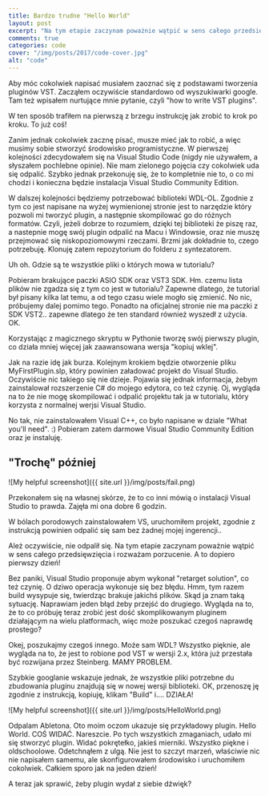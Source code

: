 ```yaml
---
title: Bardzo trudne "Hello World"
layout: post
excerpt: "Na tym etapie zaczynam poważnie wątpić w sens całego przedsięwzięcia i rozważam porzucenie. A to dopiero pierwszy dzień!"
comments: true
categories: code
cover: "/img/posts/2017/code-cover.jpg"
alt: "code"
---
```





<p>Aby móc cokolwiek napisać musiałem zaoznać się z podstawami tworzenia pluginów VST. Zacząłem oczywiście standardowo od wyszukiwarki google. Tam też wpisałem nurtujące mnie pytanie, czyli "how to write VST plugins".</p>

<p>W ten sposób trafiłem na pierwszą z brzegu instrukcję jak zrobić to krok po kroku. To już coś!</p>

<p>Zanim jednak cokolwiek zacznę pisać, musze mieć jak to robić, a więc musimy sobie stworzyć środowisko programistyczne. W pierwszej kolejności zdecydowałem się na Visual Studio Code (nigdy nie używałem, a słyszałem pochlebne opinie). Nie mam zielonego pojęcia czy cokolwiek uda się odpalić. Szybko jednak przekonuję się, że to kompletnie nie to, o co mi chodzi i konieczna będzie instalacja Visual Studio Community Edition.</p>

<p>W dalszej kolejności będziemy potrzebować biblioteki WDL-OL. Zgodnie z tym co jest napisane na wyżej wymienionej stronie jest to narzędzie który pozwoli mi tworzyć plugin, a następnie skompilować go do różnych formatów. Czyli, jeżeli dobrze to rozumiem, dzięki tej biblioteki że piszę raz, a nastepnie mogę swój plugin odpalić na Macu i Windowsie, oraz nie muszę przejmować się niskopoziomowymi rzeczami. Brzmi jak dokładnie to, czego potrzebuję. Klonuję zatem repozytorium do folderu z syntezatorem.</p>

<p>Uh oh. Gdzie są te wszystkie pliki o których mowa w tutorialu?</p>

<p>Pobieram brakujące paczki ASIO SDK oraz VST3 SDK. Hm. czemu lista plików nie zgadza się z tym co jest w tutorialu? Zapewne dlatego, że tutorial był pisany kilka lat temu, a od tego czasu wiele mogło się zmienić. No nic, próbujemy dalej pomimo tego. Ponadto na oficjalnej stronie nie ma paczki z SDK VST2.. zapewne dlatego że ten standard również wyszedł z użycia. OK. </p>



<p>Korzystając z magicznego skryptu w Pythonie tworzę swój pierwszy plugin, co działa mniej więcej jak zaawansowana wersja "kopiuj wklej".</p>

<p>Jak na razie idę jak burza. Kolejnym krokiem będzie otworzenie pliku MyFirstPlugin.slp, który powinien załadować projekt do Visual Studio. Oczywiście nic takiego się nie dzieje. Pojawia się jednak informacja, żebym zainstalował rozszerzenie C# do mojego edytora, co też czynię. Oj, wygląda na to że nie mogę skompilować i odpalić projektu tak ja w tutorialu, który korzysta z normalnej werjsi Visual Studio.</p>

<p>No tak, nie zainstalowałem Visual C++, co było napisane w dziale "What you'll need". :) Pobieram zatem darmowe Visual Studio Community Edition oraz je instaluję.</p>

<h2>"Trochę" później</h2>

![My helpful screenshot]({{ site.url }}/img/posts/fail.png)

<p>Przekonałem się na własnej skórze, że to co inni mówią o instalacji Visual Studio to prawda. Zajęła mi ona dobre 6 godzin.</p>

<p>W bólach porodowych zainstalowałem VS, uruchomiłem projekt, zgodnie z instrukcją powinien odpalić się sam bez żadnej mojej ingerencji..</p>


<p>Ależ oczywiście, nie odpalił się. Na tym etapie zaczynam poważnie wątpić w sens całego przedsięwzięcia i rozważam porzucenie. A to dopiero pierwszy dzień!</p>

<p>Bez paniki, Visual Studio proponuje abym wykonał "retarget solution", co też czynię. O dziwo operacja wykonuje się bez błędu. Hmm, tym razem build wysypuje się, twierdząc brakuje jakichś plików. Skąd ja znam taką sytuację. Naprawiam jeden błąd żeby przejść do drugiego. Wygląda na to, że to co próbuję teraz zrobić jest dość skomplikowanym pluginem działającym na wielu platformach, więc może poszukać czegoś naprawdę prostego?</p>

<p>Okej, poszukajmy czegoś innego. Może sam WDL? Wszystko pięknie, ale wygląda na to, że jest to robione pod VST w wersji 2.x, która już przestała być rozwijana przez Steinberg. MAMY PROBLEM.</p>

<p>Szybkie googlanie wskazuje jednak, że wszystkie pliki potrzebne du zbudowania pluginu znajdują się w nowej wersji biblioteki. OK, przenoszę ję zgodnie z instrukcją, kopiuję, klikam "Build" i.... DZIAŁA!</p>

![My helpful screenshot]({{ site.url }}/img/posts/HelloWorld.png)

<p>Odpalam Abletona. Oto moim oczom ukazuje się przykładowy plugin. Hello World. COŚ WIDAĆ. Nareszcie. Po tych wszystkich zmaganiach, udało mi się stworzyć plugin. Widać pokrętełko, jakieś mierniki. Wszystko piękne i oldschoolowe. Odetchnąłem z ulgą. Nie jest to szczyt marzeń, właściwie nic nie napisałem samemu, ale skonfigurowałem środowisko i uruchomiłem cokolwiek. Całkiem sporo jak na jeden dzień!</p>

<p>A teraz jak sprawić, żeby plugin wydał z siebie dźwięk?</p>



